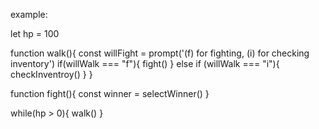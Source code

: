 example:

let hp = 100

function walk(){
    const willFight = prompt('(f) for fighting, (i) for checking inventory')
    if(willWalk === "f"){
        fight()
    } else if (willWalk === "i"){
        checkInventroy()
    } 
}

function fight(){
    const winner = selectWinner()
}

while(hp > 0){
    walk()
}

